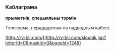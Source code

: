 ### Каблаграма
**прыметнік, спецыяльны тэрмін**

Тэлеграма, перададзеная па падводным кабелі.

<a rel="author">[http://rv-blr.com/](http://rv-blr.com/slounik.jsp?letterId=0&maskId=0&pageId=1248)</a>
